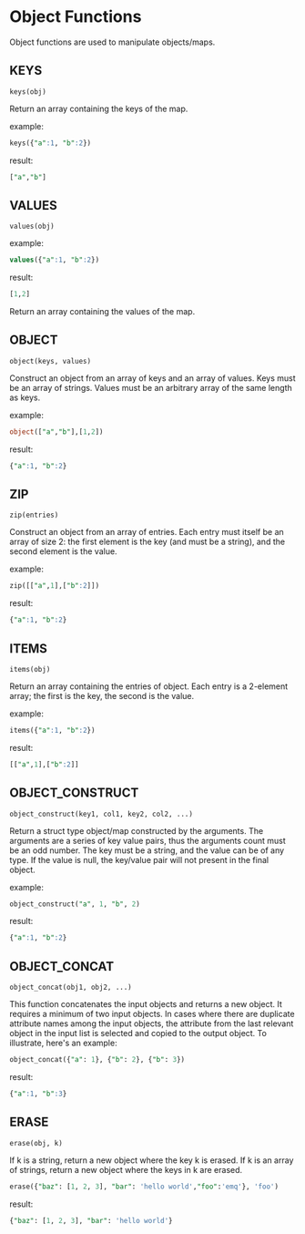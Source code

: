 # Object Functions

Object functions are used to manipulate objects/maps.

## KEYS

```text
keys(obj)
```

Return an array containing the keys of the map.

example:

```sql
keys({"a":1, "b":2})
```

result:

```sql
["a","b"]
```

## VALUES

```text
values(obj)
```

example:

```sql
values({"a":1, "b":2})
```

result:

```sql
[1,2]
```

Return an array containing the values of the map.

## OBJECT

```text
object(keys, values)
```

Construct an object from an array of keys and an array of values. Keys must be an array of strings. Values must be an
arbitrary array of the same length as keys.

example:

```sql
object(["a","b"],[1,2])
```

result:

```sql
{"a":1, "b":2}
```

## ZIP

```text
zip(entries)
```

Construct an object from an array of entries. Each entry must itself be an array of size 2: the first element is the
key (and must be a string), and the second element is the value.

example:

```sql
zip([["a",1],["b":2]])
```

result:

```sql
{"a":1, "b":2}
```

## ITEMS

```text
items(obj)
```

Return an array containing the entries of object. Each entry is a 2-element array; the first is the key, the second is
the value.

example:

```sql
items({"a":1, "b":2})
```

result:

```sql
[["a",1],["b":2]]
```

## OBJECT_CONSTRUCT

```text
object_construct(key1, col1, key2, col2, ...)
```

Return a struct type object/map constructed by the arguments. The arguments are a series of key value pairs, thus the
arguments count must be an odd number. The key must be a string, and the value can be of any type. If the value is null,
the key/value pair will not present in the final object.

example:

```sql
object_construct("a", 1, "b", 2)
```

result:

```sql
{"a":1, "b":2}
```

## OBJECT_CONCAT

```text
object_concat(obj1, obj2, ...)
```

This function concatenates the input objects and returns a new object. It requires a minimum of two input objects. In cases where there are duplicate attribute names among the input objects, the attribute from the last relevant object in the input list is selected and copied to the output object. To illustrate, here's an example:

```sql
object_concat({"a": 1}, {"b": 2}, {"b": 3})
```

result:

```sql
{"a":1, "b":3}
```

## ERASE

```text
erase(obj, k)
```

If k is a string, return a new object where the key k is erased. If k is an array of strings, return a new object where the keys in k are erased.

```sql
erase({"baz": [1, 2, 3], "bar": 'hello world',"foo":'emq'}, 'foo')
```

result:

```sql
{"baz": [1, 2, 3], "bar": 'hello world'}
```

